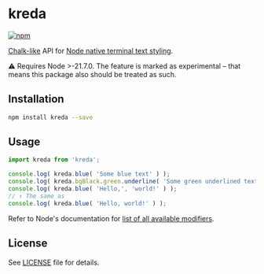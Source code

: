 # kreda

[![npm](https://img.shields.io/npm/v/kreda.svg)](https://npmjs.com/package/kreda)

[Chalk-like](https://www.npmjs.com/package/chalk) API for [Node native terminal text styling](https://nodejs.org/api/util.html#utilstyletextformat-text).

⚠️ Requires Node >-21.7.0. The feature is marked as experimental – that means this package also should be treated as such.

## Installation

```bash
npm install kreda --save
```

## Usage

```javascript
import kreda from 'kreda';

console.log( kreda.blue( 'Some blue text' ) );
console.log( kreda.bgBlack.green.underline( 'Some green underlined text on a black background' ) );
console.log( kreda.blue( 'Hello,', 'world!' ) );
// ↑ The same as
console.log( kreda.blue( 'Hello, world!' ) );
```

Refer to Node's documentation for [list of all available modifiers](https://nodejs.org/api/util.html#modifiers).
## License

See [LICENSE](./LICENSE) file for details.
